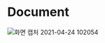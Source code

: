 # Document

![화면 캡처 2021-04-24 102054](https://user-images.githubusercontent.com/44011517/115942803-e8cb4100-a4e6-11eb-8801-cc060aab5fcf.jpg)
